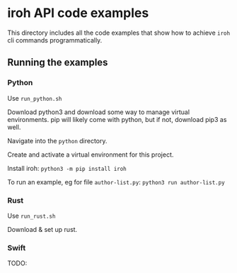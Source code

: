 # iroh API code examples

This directory includes all the code examples that show how to achieve `iroh` cli commands programmatically.

## Running the examples

### Python

Use `run_python.sh`

Download python3 and download some way to manage virtual environments. pip will likely come with python, but if not, download pip3 as well.

Navigate into the `python` directory.

Create and activate a virtual environment for this project.

Install iroh:
`python3 -m pip install iroh`

To run an example, eg for file `author-list.py`:
`python3 run author-list.py`

### Rust

Use `run_rust.sh`

Download & set up rust.


### Swift

TODO:
